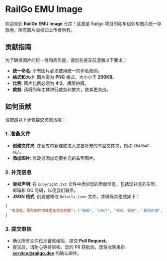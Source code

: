 # RailGo EMU Image

欢迎来到 **RailGo EMU Image** 仓库！这里是 Railgo 项目的动车组列车图片统一存放地，所有图片版权归上传者所有。

## 贡献指南

为了确保图片的统一性和高质量，请您在提交前遵循以下要求：

* **统一命名**: 所有图片必须使用统一的命名规则。
* **格式和大小**: 图片需为 **PNG** 格式，大小小于 **200KB**。
* **比例**: 图片比例必须为 **4:3**，横屏拍摄。
* **裁剪**: 请将列车主体进行裁剪和放大，使其更突出。

## 如何贡献

请按照以下步骤提交您的贡献：

### 1. 准备文件

* **创建文件夹**: 在仓库中新建或进入您要补充的车型文件夹，例如 `CR400AF-AE/`。
* **添加图片**: 修改或添加您要补充的车型图片。

### 2. 补充信息

* **版权声明**: 在 `Copyright.txt` 文件中添加您的贡献信息，包括您补充的车型、邮箱和 QQ 号码，以便我们联系。
* **JSON 格式**: 创建或修改 `Details.json` 文件，并确保其格式如下：

```json
{
  "车型名，需与软件内车型名完全匹配": ["编组", "xMxT", "餐车、餐座", "最高时速", "图片文件名"]
}
```
### 3. 提交审核
* 确认所有文件已准备就绪后，提交 **Pull Request**。
* 提交后，请耐心等待审核。您的 PR 获批后，您将收到来自 **service@railgo.dev** 的确认邮件。
